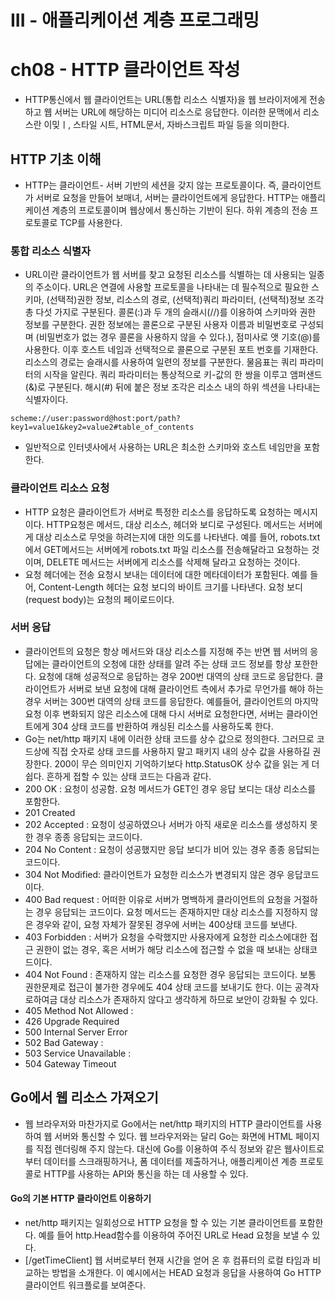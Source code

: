 # III - 애플리케이션 계층 프로그래밍

# ch08 - HTTP 클라이언트 작성
- HTTP통신에서 웹 클라이언트는 URL(통합 리소스 식별자)을 웹 브라이저에게 전송하고 웹 서버는 URL에 해당하는 미디어 리소스로 응답한다. 이러한 문맥에서 리소스란 이밎ㅣ, 스타일 시트, HTML문서,
자바스크립트 파일 등을 의미한다.

## HTTP 기초 이해
- HTTP는 클라이언트- 서버 기반의 세션을 갖지 않는 프로토콜이다. 즉, 클라이언트가 서버로 요청을 만들어 보매녀, 서버는 클라이언트에게 응답한다. HTTP는 애플리케이션 계층의 프로토콜이며 
웹상에서 통신하는 기반이 된다. 하위 계층의 전송 프로토콜로 TCP를 사용한다.

### 통합 리소스 식별자
- URL이란 클라이언트가 웹 서버를 찾고 요청된 리소스를 식별하는 데 사용되는 일종의 주소이다. URL은 연결에 사용할 프로토콜을 나타내는 데 필수적으로 필요한 스키마, (선택적)권한 정보, 리소스의 경로,
(선택적)쿼리 파라미터, (선택적)정보 조각 총 다섯 가지로 구분된다. 콜론(:)과 두 개의 슬래시(//)를 이용하여 스키마와 권한 정보를 구분한다. 권한 정보에는 콜론으로 구분된 사용자 이름과 비밀번호로 구성되며
(비밀번호가 없는 경우 콜론을 사용하지 않을 수 있다.), 점미사로 앳 기호(@)를 사용한다. 이후 호스트 네임과 선택적으로 콜론으로 구분된 포트 번호를 기재한다. 리소스의 경로는 슬래시를 사용하여 일련의
정보를 구분한다. 물음표는 쿼리 파라미터의 시작을 알린다. 쿼리 파라미터는 통상적으로 키-값의 한 쌍을 이루고 앰퍼샌드(&)로 구분된다. 해시(#) 뒤에 붙은 정보 조각은 리소스 내의 하위 섹션을 나타내는 식별자이다.
```
scheme://user:password@host:port/path?key1=value1&key2=value2#table_of_contents
```
- 일반적으로 인터넷사에서 사용하는 URL은 최소한 스키마와 호스트 네임만을 포함한다. 

### 클라이언트 리소스 요청
- HTTP 요청은 클라이언트가 서버로 특정한 리소스를 응답하도록 요청하는 메시지이다. HTTP요청은 메서드, 대상 리소스, 헤더와 보디로 구성된다. 메서드는 서버에게 대상 리소스로 무엇을 하려는지에 대한 
의도를 나타낸다. 예를 들어, robots.txt에서 GET메서드는 서버에게 robots.txt 파일 리소스를 전송해달라고 요청하는 것이며, DELETE 메서드는 서버에게 리소스를 삭제해 달라고 요청하는 것이다.
- 요청 헤더에는 전송 요청시 보내는 데이터에 대한 메타데이터가 포함된다. 예를 들어, Content-Length 헤더는 요청 보디의 바이트 크기를 나타낸다. 요청 보디(request body)는 요청의 페이로드이다.

### 서버 응답
- 클라이언트의 요청은 항상 메서드와 대상 리소스를 지정해 주는 반면 웹 서버의 응답에는 클라이언트의 오청에 대한 상태를 알려 주는 상태 코드 정보를 항상 포한한다. 요청에 대해 성공적으로 응답하는
경우 200번 대역의 상태 코드로 응답한다. 클라이언트가 서버로 보낸 요청에 대해 클라이언트 측에서 추가로 무언가를 해야 하는 경우 서버는 300번 대역의 상태 코드를 응답한다. 예를들어, 클라이언트의 
마지막 요청 이후 변화되지 않은 리소스에 대해 다시 서버로 요청한다면, 서버는 클라이언트에게 304 상태 코드를 반환하여 캐싱된 리소스를 사용하도록 한다.
- Go는 net/http 패키지 내에 이러한 상태 코드를 상수 값으로 정의한다. 그러므로 코드상에 직접 숫자로 상태 코드를 사용하지 말고 패키지 내의 상수 값을 사용하길 권장한다.
200이 무슨 의미인지 기억하기보다 http.StatusOK 상수 값을 읽는 게 더 쉽다. 흔하게 접할 수 있는 상태 코드는 다음과 같다.
- 200 OK : 요청이 성공함. 요청 메서드가 GET인 경우 응답 보디는 대상 리소스를 포함한다.
- 201 Created
- 202 Accepted : 요청이 성공하였으나 서버가 아직 새로운 리소스를 생성하지 못한 경우 종종 응답되는 코드이다. 
- 204 No Content : 요청이 성공했지만 응답 보디가 비어 있는 경우 종종 응답되는 코드이다.
- 304 Not Modified: 클라이언트가 요청한 리소스가 변경되지 않은 경우 응답코드이다.
- 400 Bad request : 어떠한 이유로 서버가 명백하게 클라이언트의 요청을 거절하는 경우 응답되는 코드이다. 요청 메서드는 존재하지만 대상 리소스를 지정하지 않은 경우와 같이, 요청 자체가 잘못된 경우에 서버는 400상태 코드를 보낸다.
- 403 Forbidden : 서버가 요청을 수락했지만 사용자에게 요청한 리소스에대한 접근 권한이 없는 경우, 혹은 서버가 해당 리소스에 접근할 수 없을 때 보내는 상태코드이다.
- 404 Not Found : 존재하지 않는 리소스를 요청한 경우 응답되는 코드이다. 보통 권한문제로 접근이 불가한 경우에도 404 상태 코드를 보내기도 한다. 이는 공격자로하여금 대상 리소스가 존재하지 않다고
생각하게 하므로 보안이 강화될 수 있다.
- 405 Method Not Allowed : 
- 426 Upgrade Required
- 500 Internal Server Error
- 502 Bad Gateway : 
- 503 Service Unavailable :
- 504 Gateway Timeout

## Go에서 웹 리소스 가져오기
- 웹 브라우저와 마찬가지로 Go에서는 net/http 패키지의 HTTP 클라이언트를 사용하여 웹 서버와 통신할 수 있다. 웹 브라우저와는 달리 Go는 화면에 HTML 페이지를 직접 렌더링해 주지 않는다.
대신에 Go를 이용하여 주식 정보와 같은 웹사이트로부터 데이터를 스크래핑하거나, 폼 데이터를 제출하거나, 애플리케이션 계층 프로토콜로 HTTP를 사용하는 API와 통신을 하는 데 사용할 수 있다.

#### Go의 기본 HTTP 클라이언트 이용하기
- net/http 패키지는 일회성으로 HTTP 요청을 할 수 있는 기본 클라이언트를 포함한다. 예를 들어 http.Head함수를 이용하여 주어진 URL로 Head 요청을 보낼 수 있다.
- [/getTimeClient] 웹 서버로부터 현재 시간을 얻어 온 후 컴퓨터의 로컬 타임과 비교하는 방법을 소개한다. 이 예시에서는 HEAD 요청과 응답을 사용하여 Go HTTP 클라이언트 워크플로를 보여준다.